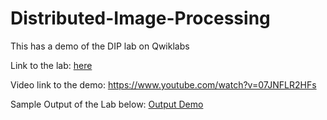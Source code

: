 # Distributed-Image-Processing
This has a demo of the DIP lab on Qwiklabs

Link to the lab: [here](https://www.qwiklabs.com/focuses/5834?catalog_rank=%7B%22rank%22%3A7%2C%22num_filters%22%3A0%2C%22has_search%22%3Atrue%7D&parent=catalog&search_id=4914974)

Video link to the demo: https://www.youtube.com/watch?v=07JNFLR2HFs

Sample Output of the Lab below:
[Output Demo](https://github.com/srishtis/Distributed-Image-Processing/blob/master/DIP%20Lab.PNG)


